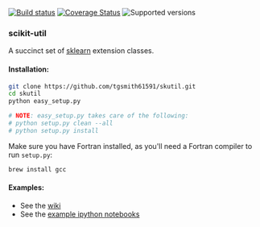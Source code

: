 [![Build status](https://travis-ci.org/tgsmith61591/skutil.svg?branch=master)](https://travis-ci.org/tgsmith61591/skutil)
[![Coverage Status](https://coveralls.io/repos/github/tgsmith61591/skutil/badge.svg?branch=master)](https://coveralls.io/github/tgsmith61591/skutil?branch=master)
![Supported versions](https://img.shields.io/badge/python-2.7-blue.svg) 


### scikit-util
A succinct set of [sklearn](https://github.com/scikit-learn/scikit-learn) extension classes.  


#### Installation:
```bash
git clone https://github.com/tgsmith61591/skutil.git
cd skutil
python easy_setup.py

# NOTE: easy_setup.py takes care of the following:
# python setup.py clean --all
# python setup.py install
```

Make sure you have Fortran installed, as you'll need a Fortran compiler to run `setup.py`:

```bash
brew install gcc
```


#### Examples:
  - See the [wiki](https://github.com/tgsmith61591/skutil/wiki)
  - See the [example ipython notebooks](https://github.com/tgsmith61591/skutil/tree/master/doc/examples)

